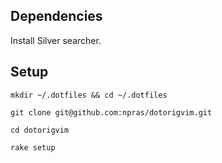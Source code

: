 ## Dependencies

Install Silver searcher.


## Setup

`mkdir ~/.dotfiles && cd ~/.dotfiles`

`git clone git@github.com:npras/dotorigvim.git`

`cd dotorigvim`

`rake setup`

